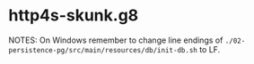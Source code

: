 # http4s-skunk.g8

NOTES:
On Windows remember to change line endings of `./02-persistence-pg/src/main/resources/db/init-db.sh` to LF.
